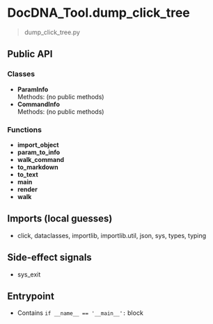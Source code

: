# DocDNA_Tool.dump_click_tree

> dump_click_tree.py

## Public API

### Classes
- **ParamInfo**  
  Methods: (no public methods)
- **CommandInfo**  
  Methods: (no public methods)

### Functions
- **import_object**
- **param_to_info**
- **walk_command**
- **to_markdown**
- **to_text**
- **main**
- **render**
- **walk**

## Imports (local guesses)
- click, dataclasses, importlib, importlib.util, json, sys, types, typing

## Side-effect signals
- sys_exit

## Entrypoint
- Contains `if __name__ == '__main__':` block